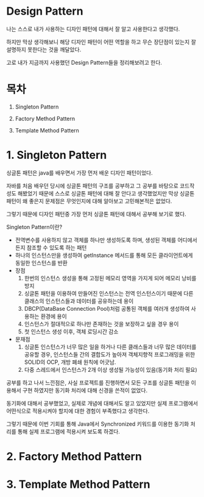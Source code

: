 # Design Pattern

나는 스스로 내가 사용하는 디자인 패턴에 대해서 잘 알고 사용한다고 생각했다.



하지만 막상 생각해보니 해당 디자인 패턴이 어떤 역할을 하고 무슨 장단점이 있는지 잘 설명하지 못한다는 것을 깨달았다.



고로 내가 지금까지 사용했던 Design Pattern들을 정리해보려고 한다.

# 목차

1. Singleton Pattern

2. Factory Method Pattern
3. Template Method Pattern

# 1. Singleton Pattern

싱글톤 패턴은 java를 배우면서 가장 먼저 배운 디자인 패턴이었다.

자바를 처음 배우던 당시에 싱글톤 패턴의 구조를 공부하고 그 공부를 바탕으로 코드작성도 해봤었기 때문에 스스로 싱글톤 패턴에 대해 잘 안다고 생각했었지만 막상 싱글톤 패턴이 왜 좋은지 문제점은 무엇인지에 대해 알아보고 고민해본적은 없었다.

그렇기 때문에 디자인 패턴중 가장 먼저 싱글톤 패턴에 대해서 공부해 보기로 했다.

Singleton Pattern이란?  

* 전역변수를 사용하지 않고 객체를 하나만 생성하도록 하며, 생성된 객체를 어디에서든지 참조할 수 있도록 하는 패턴
* 하나의 인스턴스만을 생성하여 getInstance 메서드를 통해 모든 클라이언트에게 동일한 인스턴스를 반환
* 장점
  1. 한번의 인스턴스 생성을 통해 고정된 메모리 영역을 가지게 되어 메모리 낭비를 방지
  2. 싱글톤 패턴을 이용하여 만들어진 인스턴스는 전역 인스턴스이기 때문에 다른 클래스의 인스턴스들과 데이터를 공유하는데 용이
  3. DBCP(DataBase Connection Pool)처럼 공통된 객체를 여러개 생성하여 사용하는 환경에 용이
  4. 인스턴스가 절대적으로 하나만 존재하는 것을 보장하고 싶을 경우 용이
  5. 첫 인스턴스 생성 이후, 객체 로딩시간 감소
* 문재점
  1. 싱글톤 인스턴스가 너무 많은 일을 하거나 다른 클래스들과 너무 많은 데이터를 공유할 경우, 인스턴스들 간의 결합도가 높아져 객체지향적 프로그래밍을 위한 SOLID의 OCP, 개방 폐쇄 원칙에 어긋남.
  2. 다중 스레드에서 인스턴스가 2개 이상 생성될 가능성이 있음(동기화 처리 필요)

공부를 하고 나서 느낀점은, 사실 프로젝트를 진행하면서 모든 구조를 싱글톤 패턴을 이용해서 구현 하였지만 동기화 처리에 대해 신경을 쓴적이 없었다.

동기화에 대해서 공부했었고, 실제로 개념에 대해서도 알고 있었지만 실제 프로그램에서 어떤식으로 적용시켜야 할지에 대한 경험이 부족했다고 생각한다.

그렇기 때문에 이번 기회를 통해 Java에서 Synchronized 키워드를 이용한 동기화 처리를 통해 실제 프로그램에 적용시켜 보도록 하겠다.

# 2. Factory Method Pattern

# 3. Template Method Pattern

